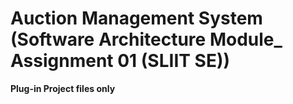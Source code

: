 # Auction Management System (Software Architecture Module_ Assignment 01 (SLIIT SE))
**Plug-in Project files only**
